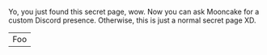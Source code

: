 Yo, you just found this secret page, wow.
Now you can ask Mooncake for a custom Discord presence.
Otherwise, this is just a normal secret page XD.

<table>
    <tr>
        <td>Foo</td>
    </tr>
</table>
